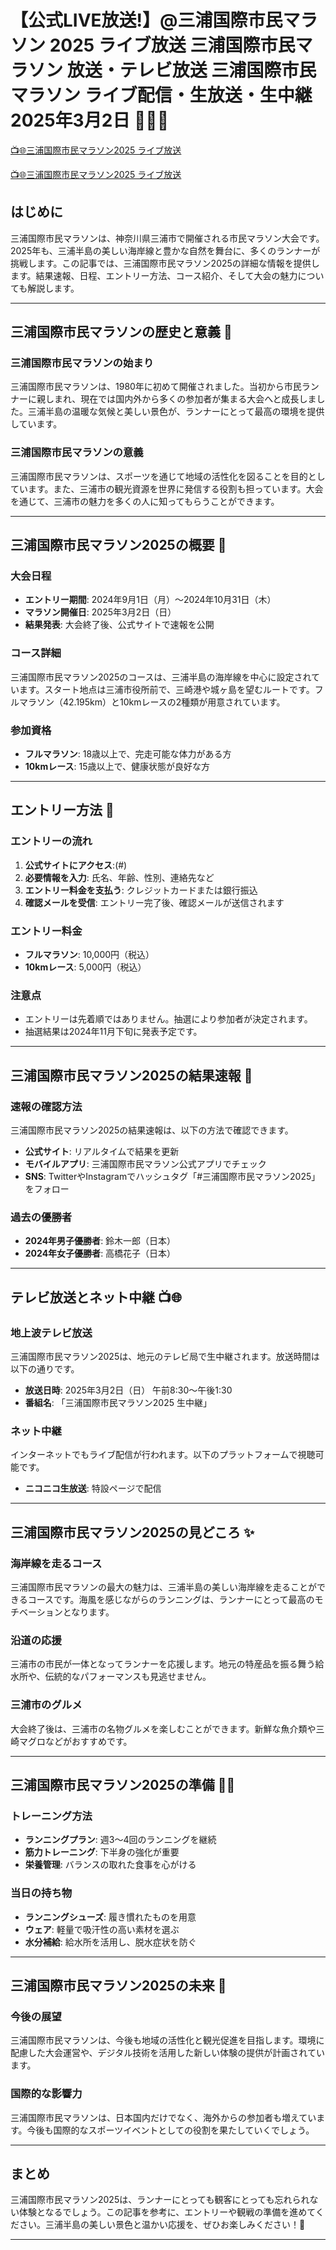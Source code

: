 # 【公式LIVE放送!】@三浦国際市民マラソン 2025 ライブ放送 三浦国際市民マラソン 放送・テレビ放送 三浦国際市民マラソン ライブ配信・生放送・生中継 2025年3月2日 🏃‍♂️🌊

[📺🌐三浦国際市民マラソン2025 ライブ放送](https://jsports-hq.com/marathan-all/?ju)

[📺🌐三浦国際市民マラソン2025 ライブ放送](https://jsports-hq.com/marathan-all/?ju)

## はじめに
三浦国際市民マラソンは、神奈川県三浦市で開催される市民マラソン大会です。2025年も、三浦半島の美しい海岸線と豊かな自然を舞台に、多くのランナーが挑戦します。この記事では、三浦国際市民マラソン2025の詳細な情報を提供します。結果速報、日程、エントリー方法、コース紹介、そして大会の魅力についても解説します。

---

## 三浦国際市民マラソンの歴史と意義 🏅

### 三浦国際市民マラソンの始まり
三浦国際市民マラソンは、1980年に初めて開催されました。当初から市民ランナーに親しまれ、現在では国内外から多くの参加者が集まる大会へと成長しました。三浦半島の温暖な気候と美しい景色が、ランナーにとって最高の環境を提供しています。

### 三浦国際市民マラソンの意義
三浦国際市民マラソンは、スポーツを通じて地域の活性化を図ることを目的としています。また、三浦市の観光資源を世界に発信する役割も担っています。大会を通じて、三浦市の魅力を多くの人に知ってもらうことができます。

---

## 三浦国際市民マラソン2025の概要 📜

### 大会日程
- **エントリー期間**: 2024年9月1日（月）～2024年10月31日（木）
- **マラソン開催日**: 2025年3月2日（日）
- **結果発表**: 大会終了後、公式サイトで速報を公開

### コース詳細
三浦国際市民マラソン2025のコースは、三浦半島の海岸線を中心に設定されています。スタート地点は三浦市役所前で、三崎港や城ヶ島を望むルートです。フルマラソン（42.195km）と10kmレースの2種類が用意されています。

### 参加資格
- **フルマラソン**: 18歳以上で、完走可能な体力がある方
- **10kmレース**: 15歳以上で、健康状態が良好な方

---

## エントリー方法 📝

### エントリーの流れ
1. **公式サイトにアクセス**:(#)
2. **必要情報を入力**: 氏名、年齢、性別、連絡先など
3. **エントリー料金を支払う**: クレジットカードまたは銀行振込
4. **確認メールを受信**: エントリー完了後、確認メールが送信されます

### エントリー料金
- **フルマラソン**: 10,000円（税込）
- **10kmレース**: 5,000円（税込）

### 注意点
- エントリーは先着順ではありません。抽選により参加者が決定されます。
- 抽選結果は2024年11月下旬に発表予定です。

---

## 三浦国際市民マラソン2025の結果速報 🚨

### 速報の確認方法
三浦国際市民マラソン2025の結果速報は、以下の方法で確認できます。
- **公式サイト**: リアルタイムで結果を更新
- **モバイルアプリ**: 三浦国際市民マラソン公式アプリでチェック
- **SNS**: TwitterやInstagramでハッシュタグ「#三浦国際市民マラソン2025」をフォロー

### 過去の優勝者
- **2024年男子優勝者**: 鈴木一郎（日本）
- **2024年女子優勝者**: 高橋花子（日本）

---

## テレビ放送とネット中継 📺🌐

### 地上波テレビ放送
三浦国際市民マラソン2025は、地元のテレビ局で生中継されます。放送時間は以下の通りです。
- **放送日時**: 2025年3月2日（日） 午前8:30～午後1:30
- **番組名**: 「三浦国際市民マラソン2025 生中継」

### ネット中継
インターネットでもライブ配信が行われます。以下のプラットフォームで視聴可能です。

- **ニコニコ生放送**: 特設ページで配信

---

## 三浦国際市民マラソン2025の見どころ ✨

### 海岸線を走るコース
三浦国際市民マラソンの最大の魅力は、三浦半島の美しい海岸線を走ることができるコースです。海風を感じながらのランニングは、ランナーにとって最高のモチベーションとなります。

### 沿道の応援
三浦市の市民が一体となってランナーを応援します。地元の特産品を振る舞う給水所や、伝統的なパフォーマンスも見逃せません。

### 三浦市のグルメ
大会終了後は、三浦市の名物グルメを楽しむことができます。新鮮な魚介類や三崎マグロなどがおすすめです。

---

## 三浦国際市民マラソン2025の準備 🏋️‍♀️

### トレーニング方法
- **ランニングプラン**: 週3～4回のランニングを継続
- **筋力トレーニング**: 下半身の強化が重要
- **栄養管理**: バランスの取れた食事を心がける

### 当日の持ち物
- **ランニングシューズ**: 履き慣れたものを用意
- **ウェア**: 軽量で吸汗性の高い素材を選ぶ
- **水分補給**: 給水所を活用し、脱水症状を防ぐ

---

## 三浦国際市民マラソン2025の未来 🔮

### 今後の展望
三浦国際市民マラソンは、今後も地域の活性化と観光促進を目指します。環境に配慮した大会運営や、デジタル技術を活用した新しい体験の提供が計画されています。

### 国際的な影響力
三浦国際市民マラソンは、日本国内だけでなく、海外からの参加者も増えています。今後も国際的なスポーツイベントとしての役割を果たしていくでしょう。

---

## まとめ
三浦国際市民マラソン2025は、ランナーにとっても観客にとっても忘れられない体験となるでしょう。この記事を参考に、エントリーや観戦の準備を進めてください。三浦半島の美しい景色と温かい応援を、ぜひお楽しみください！🎉

---
